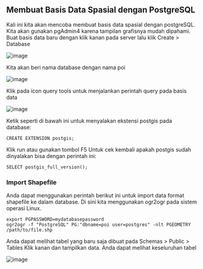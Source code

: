 ## Membuat Basis Data Spasial dengan PostgreSQL
Kali ini kita akan mencoba membuat basis data spasial dengan postgreSQL. Kita akan gunakan pgAdmin4 karena tampilan grafisnya mudah dipahami. Buat basis data baru dengan klik kanan pada server lalu klik Create > Database

![image](https://user-images.githubusercontent.com/43196730/130584948-8e731fc0-bec4-4913-bcf1-9c35335148a8.png)

Kita akan beri nama database dengan nama poi

![image](https://user-images.githubusercontent.com/43196730/130585467-5bd2685d-324c-4ed7-a0b5-8327bcb30dc5.png)

Klik pada icon query tools untuk menjalankan perintah query pada basis data

![image](https://user-images.githubusercontent.com/43196730/130585892-28274f2c-8632-4c21-951f-c3ce2579e84b.png)

Ketik seperti di bawah ini untuk menyalakan ekstensi postgis pada database:
```
CREATE EXTENSION postgis;
```
Klik run atau gunakan tombol F5
Untuk cek kembali apakah postgis sudah dinyalakan bisa dengan perintah ini:
```
SELECT postgis_full_version();
```
### Import Shapefile
Anda dapat menggunakan perintah berikut ini untuk import data format shapefile ke dalam database. Di sini kita menggunakan ogr2ogr pada sistem operasi Linux.
```
export PGPASSWORD=mydatabasepassword
ogr2ogr -f "PostgreSQL" PG:"dbname=poi user=postgres" -nlt PGEOMETRY /path/to/file.shp
```
Anda dapat melihat tabel yang baru saja dibuat pada Schemas > Public > Tables
Klik kanan dan tampilkan data. Anda dapat melihat keseluruhan tabel

![image](https://user-images.githubusercontent.com/43196730/130587682-9dc64f67-2fbd-4bca-8cea-f25692fc43f8.png)
























